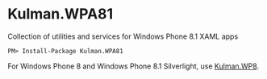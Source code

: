 Kulman.WPA81
============

Collection of utilities and services for Windows Phone 8.1 XAML apps

    PM> Install-Package Kulman.WPA81

For Windows Phone 8 and Windows Phone 8.1 Silverlight, use [Kulman.WP8](https://github.com/igorkulman/Kulman.WP8).